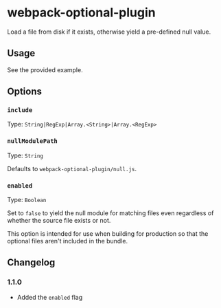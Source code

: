 # webpack-optional-plugin

Load a file from disk if it exists, otherwise yield a pre-defined null value.

## Usage

See the provided example.

## Options

### `include`

Type: `String|RegExp|Array.<String>|Array.<RegExp>`

### `nullModulePath`

Type: `String`

Defaults to `webpack-optional-plugin/null.js`.

### `enabled`

Type: `Boolean`

Set to `false` to yield the null module for matching files even
regardless of whether the source file exists or not.

This option is intended for use when building for production
so that the optional files aren't included in the bundle.

## Changelog

### 1.1.0

- Added the `enabled` flag
